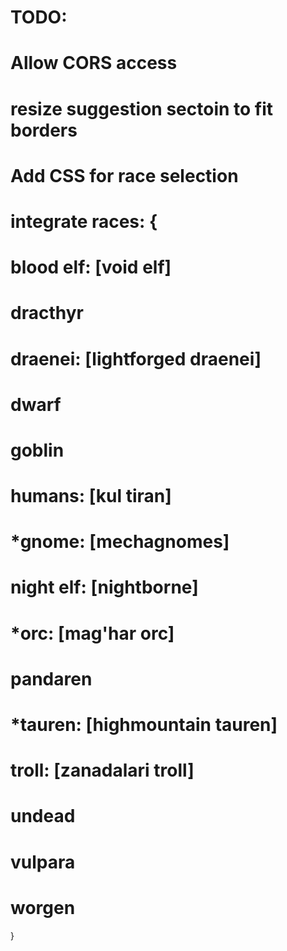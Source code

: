 # TODO: 
# Allow CORS access
# resize suggestion sectoin to fit borders
# Add CSS for race selection
# integrate races: {
  #  blood elf: [void elf]
  # dracthyr
  # draenei: [lightforged draenei] 
  #  dwarf
  #  goblin
  #  humans: [kul tiran]
  #  *gnome: [mechagnomes]
  #  night elf: [nightborne]
  #  *orc: [mag'har orc]
  #  pandaren
  #  *tauren: [highmountain tauren]
  #  troll: [zanadalari troll]
  #  undead
  #  vulpara
  #  worgen
}
